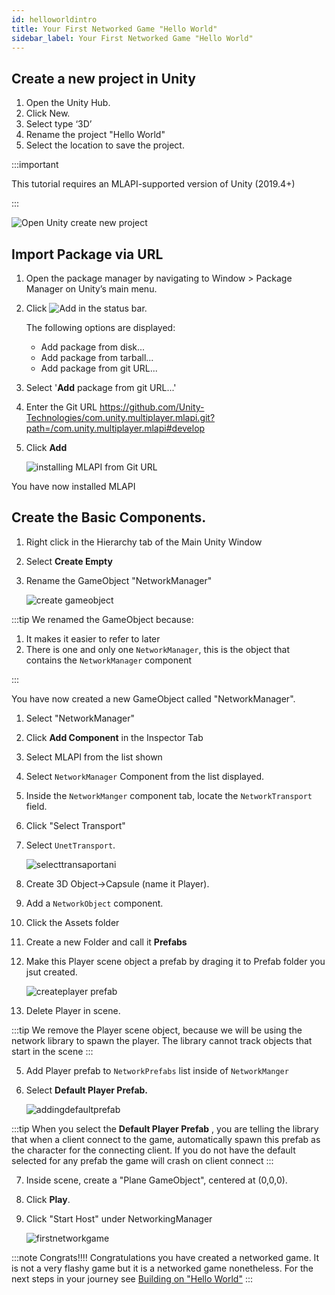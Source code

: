 ```yaml
---
id: helloworldintro
title: Your First Networked Game "Hello World"
sidebar_label: Your First Networked Game "Hello World"
---
```



## Create a new project in Unity

1. Open the Unity Hub. 
1. Click New. 
1. Select type ‘3D’
1. Rename the project "Hello World"
1. Select the location to save the project.


:::important

This tutorial requires an MLAPI-supported version of Unity (2019.4+)

:::

 ![Open Unity create new project](/img/openunity.gif)
   

## Import Package via URL

1. Open the package manager by navigating to Window > Package Manager on Unity’s main menu.
1. Click ![Add](/img/add.png) in the status bar.

    The following options are displayed:

     - Add package from disk...
     - Add package from tarball...
     - Add package from git URL...

1. Select '**Add** package from git URL...'  
1. Enter the Git URL https://github.com/Unity-Technologies/com.unity.multiplayer.mlapi.git?path=/com.unity.multiplayer.mlapi#develop
1. Click **Add**
   
    ![installing MLAPI from Git URL](/img/installingmlapiurl.gif)

You have now installed MLAPI

## Create the Basic Components.

1. Right click in the Hierarchy tab of the Main Unity Window
1. Select **Create Empty**
1. Rename the GameObject "NetworkManager"
   
    ![create gameobject](/img/creategameobject.gif) 

:::tip
We renamed the GameObject because:  
1. It makes it  easier to refer to later 
1. There is one and only one `NetworkManager`, this is the object that contains the  `NetworkManager` component

:::

You have now created a new GameObject called "NetworkManager".
 

1. Select  "NetworkManager"
1. Click **Add Component** in the Inspector Tab
1. Select MLAPI from the list shown
1. Select `NetworkManager` Component from the list displayed.
1. Inside the `NetworkManger` component tab, locate the  `NetworkTransport` field. 
1. Click "Select Transport" 
1. Select `UnetTransport`.

    ![selecttransaportani](/img/selectingtransport.gif)

1. Create 3D Object->Capsule (name it Player). 
2. Add a `NetworkObject` component.
1. Click the Assets folder
1. Create a  new Folder and call it **Prefabs**
3. Make this Player scene object a prefab by draging it to Prefab folder you jsut created.

    ![createplayer prefab](/img/createprefab.gif)

4. Delete Player in scene.

:::tip
We remove the Player scene object, because we will be using the network library to spawn the player. The library cannot track objects that start in the scene
:::

5. Add Player prefab to `NetworkPrefabs` list inside of `NetworkManger` 
6. Select **Default Player Prefab.**

    ![addingdefaultprefab](/img/defaultplayerprefab.gif)

:::tip
When you select the **Default Player Prefab** , you are telling the library that when a client connect to the game, automatically spawn this prefab as the character for the connecting client. If you do not have the default selected for any prefab the game will crash on client connect
:::

7. Inside scene, create a "Plane GameObject", centered at (0,0,0).
8. Click **Play**.
9. Click "Start Host" under NetworkingManager 

    ![firstnetworkgame](/img/firstnetworkgame.gif)

:::note Congrats!!!!
Congratulations you have created a networked game. It is not a very flashy game but it is a networked game nonetheless. For the next steps in your journey see [Building on "Hello World"](helloworldparttwo.md)
:::
